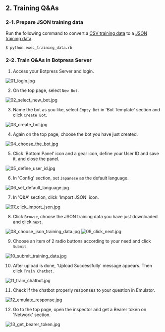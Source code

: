 ## 2. Training Q&As

### 2-1. Prepare JSON training data

Run the following command to convert a [CSV training data](../csv/training_data.csv) to a [JSON training data](../json/training_data_20211130221016.json).

```bash
$ python exec_training_data.rb
```

### 2-2. Train Q&As in Botpress Server

1. Access your Botpress Server and login.

![01_login.jpg](./imgs/01_login.jpg)

2. On the top page, select `New Bot`.

![02_select_new_bot.jpg](./imgs/02_select_new_bot.jpg)

3. Name the bot as you like, select `Empty Bot` in 'Bot Template' section and click `Create Bot`.

![03_create_bot.jpg](./imgs/03_create_bot.jpg)

4. Again on the top page, choose the bot you have just created.

![04_choose_the_bot.jpg](./imgs/04_choose_the_bot.jpg)

5. Click 'Bottom Panel' icon and a gear icon, define your User ID and save it, and close the panel.

![05_define_user_id.jpg](./imgs/05_define_user_id.jpg)

6. In 'Config' section, set `Japanese` as the default language.

![06_set_default_language.jpg](./imgs/06_set_default_language.jpg)

7. In 'Q&A' section, click 'Import JSON' icon.

![07_click_import_json.jpg](./imgs/07_click_import_json.jpg)

8. Click `Browse`, choose the JSON training data you have just downloaded and click `next`.

![08_choose_json_training_data.jpg](./imgs/08_choose_json_training_data.jpg)
![09_click_next.jpg](./imgs/09_click_next.jpg)

9. Choose an item of 2 radio buttons according to your need and click `Submit`.

![10_submit_training_data.jpg](./imgs/10_submit_training_data.jpg)

10. After upload is done, 'Upload Successfully' message appears. Then click `Train Chatbot`.

![11_train_chatbot.jpg](./imgs/11_train_chatbot.jpg)

11. Check if the chatbot properly responses to your question in Emulator.

![12_emulate_response.jpg](./imgs/12_emulate_response.jpg)

12. Go to the top page, open the inspector and get a Bearer token on 'Network' section.

![13_get_bearer_token.jpg](./imgs/13_get_bearer_token.jpg)
